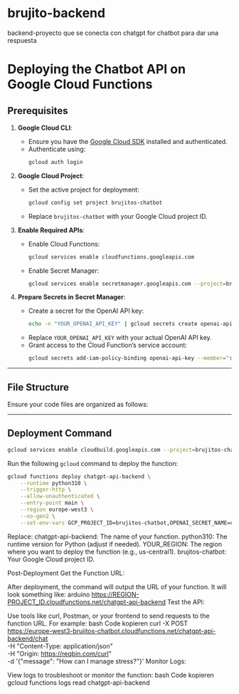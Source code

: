 # brujito-backend
backend-proyecto que se conecta con chatgpt for chatbot para dar una respuesta

# Deploying the Chatbot API on Google Cloud Functions

## Prerequisites

1. **Google Cloud CLI**:
   - Ensure you have the [Google Cloud SDK](https://cloud.google.com/sdk/docs/install) installed and authenticated.
   - Authenticate using:
     ```bash
     gcloud auth login
     ```

2. **Google Cloud Project**:
   - Set the active project for deployment:
     ```bash
     gcloud config set project brujitos-chatbot
     ```
   - Replace `brujitos-chatbot` with your Google Cloud project ID.

3. **Enable Required APIs**:
   - Enable Cloud Functions:
     ```bash
     gcloud services enable cloudfunctions.googleapis.com
     ```
   - Enable Secret Manager:
     ```bash
     gcloud services enable secretmanager.googleapis.com --project=brujitos-chatbot
     ```

4. **Prepare Secrets in Secret Manager**:
   - Create a secret for the OpenAI API key:
     ```bash
     echo -n "YOUR_OPENAI_API_KEY" | gcloud secrets create openai-api-key --data-file=-
     ```
   - Replace `YOUR_OPENAI_API_KEY` with your actual OpenAI API key.
   - Grant access to the Cloud Function’s service account:
     ```bash
     gcloud secrets add-iam-policy-binding openai-api-key --member="serviceAccount:brujitos-chatbot@appspot.gserviceaccount.com" --role="roles/secretmanager.secretAccessor"
     ```

---

## File Structure

Ensure your code files are organized as follows:


---

## Deployment Command

```bash
gcloud services enable cloudbuild.googleapis.com --project=brujitos-chatbot
```

Run the following `gcloud` command to deploy the function:

```bash
gcloud functions deploy chatgpt-api-backend \
    --runtime python310 \
    --trigger-http \
    --allow-unauthenticated \
    --entry-point main \
    --region europe-west3 \
    --no-gen2 \
    --set-env-vars GCP_PROJECT_ID=brujitos-chatbot,OPENAI_SECRET_NAME=openai-api-key
```

Replace:
chatgpt-api-backend: The name of your function.
python310: The runtime version for Python (adjust if needed).
YOUR_REGION: The region where you want to deploy the function (e.g., us-central1).
brujitos-chatbot: Your Google Cloud project ID.


Post-Deployment
Get the Function URL:

After deployment, the command will output the URL of your function. It will look something like:
arduino
https://REGION-PROJECT_ID.cloudfunctions.net/chatgpt-api-backend
Test the API:

Use tools like curl, Postman, or your frontend to send requests to the function URL. For example:
bash
Code kopieren
curl -X POST https://europe-west3-brujitos-chatbot.cloudfunctions.net/chatgpt-api-backend/chat \
    -H "Content-Type: application/json" \
    -H "Origin: https://reqbin.com/curl" \
    -d '{"message": "How can I manage stress?"}'
Monitor Logs:

View logs to troubleshoot or monitor the function:
bash
Code kopieren
gcloud functions logs read chatgpt-api-backend

